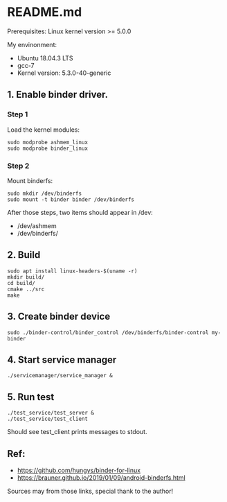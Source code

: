 # README.md

Prerequisites: Linux kernel version >= 5.0.0

My envinonment: 

* Ubuntu 18.04.3 LTS
* gcc-7
* Kernel version: 5.3.0-40-generic

## 1. Enable binder driver.

### Step 1

Load the kernel modules:

```
sudo modprobe ashmem_linux
sudo modprobe binder_linux
```

### Step 2

Mount binderfs:

```
sudo mkdir /dev/binderfs
sudo mount -t binder binder /dev/binderfs
```

After those steps, two items should appear in /dev:

* /dev/ashmem
* /dev/binderfs/

## 2. Build

```
sudo apt install linux-headers-$(uname -r)
mkdir build/
cd build/
cmake ../src
make
```

## 3. Create binder device

```
sudo ./binder-control/binder_control /dev/binderfs/binder-control my-binder
```

## 4. Start service manager  

```
./servicemanager/service_manager &
```

## 5. Run test

```
./test_service/test_server &
./test_service/test_client
```

Should see test_client prints messages to stdout.

## Ref:

* https://github.com/hungys/binder-for-linux
* https://brauner.github.io/2019/01/09/android-binderfs.html

Sources may from those links, special thank to the author!  
